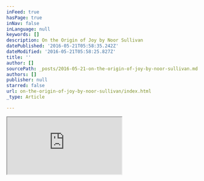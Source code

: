 ```yaml
---
inFeed: true
hasPage: true
inNav: false
inLanguage: null
keywords: []
description: On the Origin of Joy by Noor Sullivan
datePublished: '2016-05-21T05:58:35.242Z'
dateModified: '2016-05-21T05:58:25.827Z'
title: ''
author: []
sourcePath: _posts/2016-05-21-on-the-origin-of-joy-by-noor-sullivan.md
authors: []
publisher: null
starred: false
url: on-the-origin-of-joy-by-noor-sullivan/index.html
_type: Article

---
```

<iframe src="https://bandcamp.com/EmbeddedPlayer/album=2037321255/size=large/bgcol=333333/linkcol=ffffff/tracklist=false/artwork=small/transparent=true/" style=""><a href="http://noorsullivan.bandcamp.com/album/on-the-origin-of-joy">On the Origin of Joy by Noor Sullivan</a></iframe>